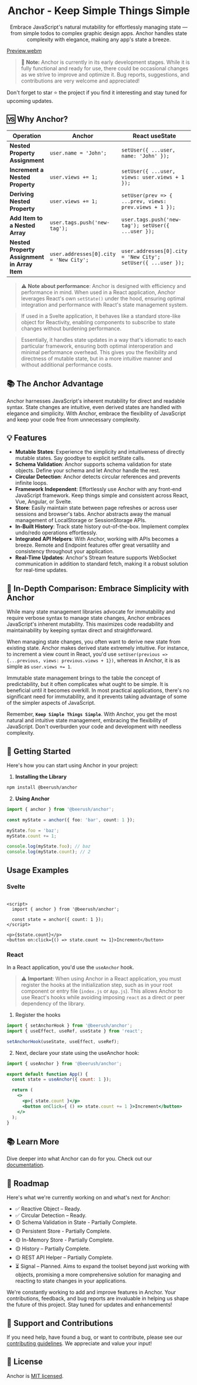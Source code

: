 <h1 align="center">Anchor - Keep Simple Things Simple</h1>

<p align="center">Embrace JavaScript's natural mutability for effortlessly managing state — from simple todos to complex graphic design
apps. Anchor handles state complexity with elegance, making any app's state a breeze.</p>

[Preview.webm](https://github.com/beerush-id/anchor/assets/1680665/b158c7ca-cefb-480f-a514-2b64e573fb89)

> 🚧 **Note:** Anchor is currently in its early development stages. While it is fully functional and ready for use, there
> could be occasional changes as we strive to improve and optimize it. Bug reports, suggestions, and contributions are
> very welcome and appreciated!

Don't forget to star ⭐ the project if you find it interesting and stay tuned for upcoming updates.

## 🆚 Why Anchor?

| Operation                                    | Anchor                                 | React useState                                               | Svelte writable                                           |
|----------------------------------------------|----------------------------------------|--------------------------------------------------------------|-----------------------------------------------------------|
| **Nested Property Assignment**               | `user.name = 'John';`                  | `setUser({ ...user, name: 'John' });`                        | `user = { ...user, name: 'John' };`                       |
| **Increment a Nested Property**              | `user.views += 1;`                     | `setUser({ ...user, views: user.views + 1 });`               | `user.views += 1; user = user;`                           |
| **Deriving Nested Property**                 | `user.views += 1;`                     | `setUser(prev => { ...prev, views: prev.views + 1 });`       | `user.update(prev => { ...prev, views: prev.views + 1 })` |
| **Add Item to a Nested Array**               | `user.tags.push('new-tag');`           | `user.tags.push('new-tag'); setUser({ ...user });`           | `user.tags.push('new-tag'); user = user;`                 |
| **Nested Property Assignment in Array Item** | `user.addresses[0].city = 'New City';` | `user.addresses[0].city = 'New City'; setUser({ ...user });` | `user.addresses[0].city = 'New City'; user = user;`       |

> ⚠️ **Note about performance**: Anchor is designed with efficiency and performance in mind. When used in a React
> application, Anchor leverages React's own `setState()` under the hood, ensuring optimal integration and performance
> with React's state management system.

> If used in a Svelte application, it behaves like a standard store-like object for
> Reactivity, enabling components to subscribe to state changes without burdening performance.

> Essentially, it handles
> state updates in a way that's idiomatic to each particular framework, ensuring both optimal interoperation and minimal
> performance overhead. This gives you the flexibility and directness of mutable state, but in a more intuitive manner
> and without additional performance costs.

## 📚 The Anchor Advantage

Anchor harnesses JavaScript's inherent mutability for direct and readable syntax. State changes are intuitive, even
derived states are handled with elegance and simplicity. With Anchor, embrace the flexibility of JavaScript and keep
your code free from unnecessary complexity.

## 💡 Features

- **Mutable States**: Experience the simplicity and intuitiveness of directly mutable states. Say goodbye to explicit
  setState calls.
- **Schema Validation**: Anchor supports schema validation for state objects. Define your schema and let Anchor handle
  the rest.
- **Circular Detection**: Anchor detects circular references and prevents infinite loops.
- **Framework Independent**: Effortlessly use Anchor with any front-end JavaScript framework. Keep things simple and
  consistent across React, Vue, Angular, or Svelte.
- **Store**: Easily maintain state between page refreshes or across user sessions and browser's tabs. Anchor
  abstracts away the manual management of LocalStorage or SessionStorage APIs.
- **In-Built History**: Track state history out-of-the-box. Implement complex undo/redo operations effortlessly.
- **Integrated API Helpers**: With Anchor, working with APIs becomes a breeze. Remote and Endpoint features offer great
  versatility and consistency throughout your application.
- **Real-Time Updates**: Anchor's Stream feature supports WebSocket communication in addition to standard fetch, making
  it a robust solution for real-time updates.

## 📝 In-Depth Comparison: Embrace Simplicity with Anchor

While many state management libraries advocate for immutability and require verbose syntax to manage state changes,
Anchor embraces JavaScript's inherent mutability. This maximizes code readability and maintainability by keeping
syntax direct and straightforward.

When managing state changes, you often want to derive new state from existing state. Anchor makes derived state
extremely intuitive. For instance, to increment a view count in React, you'd
use `setUser(previous => {...previous, views: previous.views + 1})`, whereas in Anchor, it is as simple
as `user.views += 1`.

Immutable state management brings to the table the concept of predictability, but it often complicates what ought to be
simple. It is beneficial until it becomes overkill. In most practical applications, there's no significant need for
immutability, and it prevents taking advantage of some of the simpler aspects of JavaScript.

Remember, **`Keep Simple Things Simple`**. With Anchor, you get the most natural and intuitive state management,
embracing the flexibility of JavaScript. Don't overburden your code and development with needless complexity.

## 🚀 Getting Started

Here's how you can start using Anchor in your project:

1. **Installing the Library**

```bash
npm install @beerush/anchor
```

2. **Using Anchor**

```typescript
import { anchor } from '@beerush/anchor';

const myState = anchor({ foo: 'bar', count: 1 });

myState.foo = 'baz';
myState.count += 1;

console.log(myState.foo); // baz
console.log(myState.count); // 2

```

## Usage Examples

### Svelte

```svelte

<script>
  import { anchor } from '@beerush/anchor';

  const state = anchor({ count: 1 });
</script>

<p>{$state.count}</p>
<button on:click={() => state.count += 1}>Increment</button>

```

### React

In a React application, you'd use the `useAnchor` hook.

> ⚠️ **Important**: When using Anchor in a React application, you must register the hooks at the initialization step,
> such as in your root component or entry file (`index.js` or `App.js`). This allows Anchor to use React's hooks while
> avoiding imposing `react` as a direct or peer dependency of the library.

1. Register the hooks

```jsx
import { setAnchorHook } from '@beerush/anchor';
import { useEffect, useRef, useState } from 'react';

setAnchorHook(useState, useEffect, useRef);

```

2. Next, declare your state using the useAnchor hook:

```jsx
import { useAnchor } from '@beerush/anchor';

export default function App() {
  const state = useAnchor({ count: 1 });

  return (
    <>
      <p>{ state.count }</p>
      <button onClick={ () => state.count += 1 }>Increment</button>
    </>
  );
}
```

## 📚 Learn More

Dive deeper into what Anchor can do for you. Check out our [documentation](https://beerush-id.github.io/anchor/).

## 🧭 Roadmap

Here's what we're currently working on and what's next for Anchor:

- ✅ Reactive Object – Ready.
- ✅ Circular Detection – Ready.
- 🟡 Schema Validation in State - Partially Complete.
- 🟡 Persistent Store - Partially Complete.
- 🟡 In-Memory Store - Partially Complete.
- 🟡 History – Partially Complete.
- 🟡 REST API Helper – Partially Complete.
- ⏳ Signal – Planned. Aims to expand the toolset beyond just working with objects, promising a more comprehensive
  solution for managing and reacting to state changes in your applications.

We're constantly working to add and improve features in Anchor. Your contributions, feedback, and bug reports are
invaluable in helping us shape the future of this project. Stay tuned for updates and enhancements!

## 🤝 Support and Contributions

If you need help, have found a bug, or want to contribute, please see
our [contributing guidelines](https://github.com/beerush-id/Anchor/blob/main/CONTRIBUTING.md). We appreciate and value
your input!

## 📄 License

Anchor is [MIT licensed](./LICENSE).

